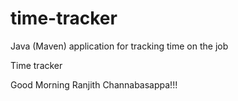 # time-tracker
Java (Maven) application for tracking time on the job

Time tracker

Good Morning Ranjith Channabasappa!!!
